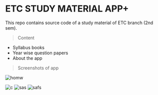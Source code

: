 # ETC STUDY MATERIAL APP+

This repo contains source code of a study material of ETC branch (2nd sem).
>Content 
* Syllabus books
* Year wise question papers
* About the app

>Screenshots of app

![homw](https://raw.githubusercontent.com/starboy2102/ETC-STUDY-MATERIAL-APP/master/img1.jpeg)

 ![c](https://raw.githubusercontent.com/starboy2102/ETC-STUDY-MATERIAL-APP/master/c.jpeg)
 ![sas](https://raw.githubusercontent.com/starboy2102/ETC-STUDY-MATERIAL-APP/master/bce.jpeg)
![safs](https://raw.githubusercontent.com/starboy2102/ETC-STUDY-MATERIAL-APP/master/mat.jpeg)

